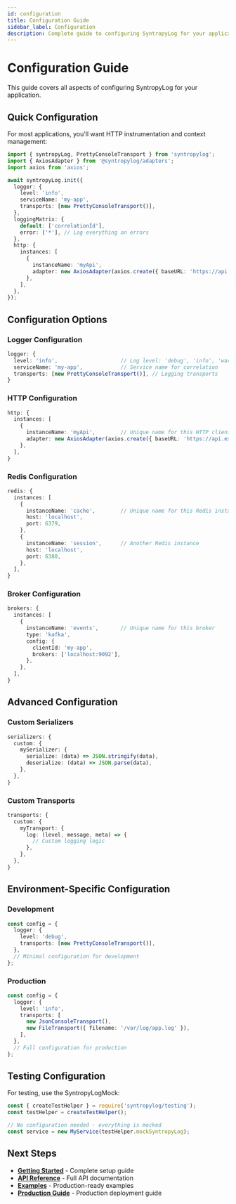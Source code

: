 ```yaml
---
id: configuration
title: Configuration Guide
sidebar_label: Configuration
description: Complete guide to configuring SyntropyLog for your application
---
```


# Configuration Guide

This guide covers all aspects of configuring SyntropyLog for your application.

## Quick Configuration

For most applications, you'll want HTTP instrumentation and context management:

```typescript
import { syntropyLog, PrettyConsoleTransport } from 'syntropylog';
import { AxiosAdapter } from '@syntropylog/adapters';
import axios from 'axios';

await syntropyLog.init({
  logger: {
    level: 'info',
    serviceName: 'my-app',
    transports: [new PrettyConsoleTransport()],
  },
  loggingMatrix: {
    default: ['correlationId'],
    error: ['*'], // Log everything on errors
  },
  http: {
    instances: [
      {
        instanceName: 'myApi',
        adapter: new AxiosAdapter(axios.create({ baseURL: 'https://api.example.com' })),
      },
    ],
  },
});
```

## Configuration Options

### Logger Configuration

```typescript
logger: {
  level: 'info',                    // Log level: 'debug', 'info', 'warn', 'error'
  serviceName: 'my-app',            // Service name for correlation
  transports: [new PrettyConsoleTransport()], // Logging transports
}
```

### HTTP Configuration

```typescript
http: {
  instances: [
    {
      instanceName: 'myApi',        // Unique name for this HTTP client
      adapter: new AxiosAdapter(axios.create({ baseURL: 'https://api.example.com' })),
    },
  ],
}
```

### Redis Configuration

```typescript
redis: {
  instances: [
    {
      instanceName: 'cache',        // Unique name for this Redis instance
      host: 'localhost',
      port: 6379,
    },
    {
      instanceName: 'session',      // Another Redis instance
      host: 'localhost', 
      port: 6380,
    },
  ],
}
```

### Broker Configuration

```typescript
brokers: {
  instances: [
    {
      instanceName: 'events',       // Unique name for this broker
      type: 'kafka',
      config: {
        clientId: 'my-app',
        brokers: ['localhost:9092'],
      },
    },
  ],
}
```

## Advanced Configuration

### Custom Serializers

```typescript
serializers: {
  custom: {
    mySerializer: {
      serialize: (data) => JSON.stringify(data),
      deserialize: (data) => JSON.parse(data),
    },
  },
}
```

### Custom Transports

```typescript
transports: {
  custom: {
    myTransport: {
      log: (level, message, meta) => {
        // Custom logging logic
      },
    },
  },
}
```

## Environment-Specific Configuration

### Development

```typescript
const config = {
  logger: {
    level: 'debug',
    transports: [new PrettyConsoleTransport()],
  },
  // Minimal configuration for development
};
```

### Production

```typescript
const config = {
  logger: {
    level: 'info',
    transports: [
      new JsonConsoleTransport(),
      new FileTransport({ filename: '/var/log/app.log' }),
    ],
  },
  // Full configuration for production
};
```

## Testing Configuration

For testing, use the SyntropyLogMock:

```typescript
const { createTestHelper } = require('syntropylog/testing');
const testHelper = createTestHelper();

// No configuration needed - everything is mocked
const service = new MyService(testHelper.mockSyntropyLog);
```

## Next Steps

- **[Getting Started](../getting-started)** - Complete setup guide
- **[API Reference](../api-reference)** - Full API documentation
- **[Examples](../examples)** - Production-ready examples
- **[Production Guide](../production)** - Production deployment guide 